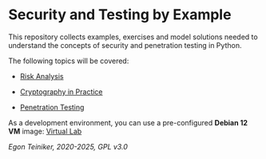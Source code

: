 # Security and Testing by Example

This repository collects examples, exercises and model solutions needed to understand 
the concepts of security and penetration testing in Python. 

The following topics will be covered:

* [Risk Analysis](risk-analysis/)

* [Cryptography in Practice](cryptography/)

* [Penetration Testing](penetration-testing/)


As a development environment, you can use a pre-configured **Debian 12 VM** image:
[Virtual Lab](https://drive.google.com/drive/folders/1AzsF4Mvh1HJ8k6OW5W5hQ5CF0HdqA51l)

*Egon Teiniker, 2020-2025, GPL v3.0*
 

